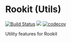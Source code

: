 Rookit (Utils)
===============
[![Build Status](https://travis-ci.org/JPDSousa/rookit-utils.svg?branch=master)](https://travis-ci.org/JPDSousa/rookit-utils)
[![](https://jitpack.io/v/JPDSousa/rookit-utils.svg)](https://jitpack.io/#JPDSousa/rookit-utils)
[![codecov](https://codecov.io/gh/JPDSousa/rookit-utils/branch/master/graph/badge.svg)](https://codecov.io/gh/JPDSousa/rookit-utils)

Utility features for Rookit
